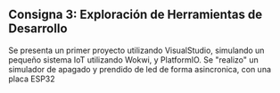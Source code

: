 ## Consigna 3: Exploración de Herramientas de Desarrollo

Se presenta un primer proyecto utilizando VisualStudio, simulando un pequeño sistema IoT utilizando Wokwi, y PlatformIO.
Se "realizo" un simulador de apagado y prendido de led de forma asincronica, con una placa ESP32 
